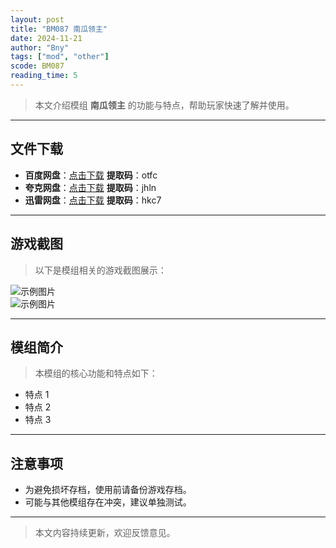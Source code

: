 ```yaml
---
layout: post
title: "BM087 南瓜领主"
date: 2024-11-21
author: "Bny"
tags: ["mod", "other"]
scode: BM087
reading_time: 5
---
```


> 本文介绍模组 **南瓜领主** 的功能与特点，帮助玩家快速了解并使用。

---





## 文件下载
- **百度网盘**：[点击下载](https://pan.baidu.com/s/1O_4HTQ2lHbsg4Vg7KFN5FA?pwd=otfc)  **提取码**：otfc  
- **夸克网盘**：[点击下载](https://pan.quark.cn/s/b22437150fa8?pwd=jhln)  **提取码**：jhln  
- **迅雷网盘**：[点击下载](https://pan.xunlei.com/s/VOCCbcd-qAcAIIak7HP7ny2VA1?pwd=hkc7)  **提取码**：hkc7  

---

## 游戏截图
> 以下是模组相关的游戏截图展示：

![示例图片](https://example.com/screenshot1.jpg)  
![示例图片](https://example.com/screenshot2.jpg)

---

## 模组简介
> 本模组的核心功能和特点如下：
- 特点 1
- 特点 2
- 特点 3

---

## 注意事项
- 为避免损坏存档，使用前请备份游戏存档。
- 可能与其他模组存在冲突，建议单独测试。

---

> 本文内容持续更新，欢迎反馈意见。
